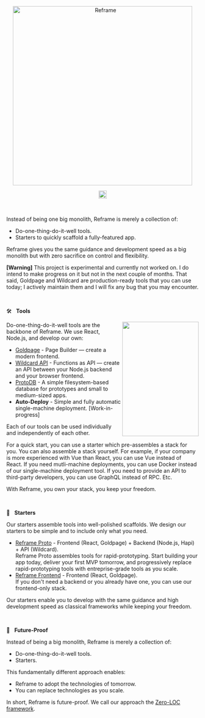 <a href="#readme">
  <p align="center">
    <img src="/images/logo-with-title.svg" width=470 alt="Reframe"/>
  </p>
</a>

<p align="center">
  <img
    src="/images/title.svg"
    height="21"
  />
</p>
<br/>

Instead of being one big monolith,
Reframe is merely a collection of:
- Do-one-thing-do-it-well tools.
- Starters to quickly scaffold a fully-featured app.

Reframe gives you the same guidance and development speed as a big monolith but with zero sacrifice on control and flexibility.

**[Warning]** This project is experimental and currently not worked on.
I do intend to make progress on it but not in the next couple of months.
That said, Goldpage and Wildcard are production-ready tools that you can use today;
I actively maintain them and I will fix any bug that you may encounter.

&nbsp;

:hammer_and_wrench: &nbsp; **Tools**

<img
  align="right"
  src="/images/reframe-tech.svg"
  width="200"
  height="300"
/>

Do-one-thing-do-it-well tools are the backbone of Reframe.
We use React, Node.js, and develop our own:

- [Goldpage](https://github.com/reframejs/goldpage) -
  Page Builder &mdash;
  create a modern frontend.
- [Wildcard API](https://github.com/reframejs/wildcard-api) -
  Functions as API &mdash;
  create an API between your Node.js backend and your browser frontend.
- [ProtoDB](https://github.com/brillout/proto-db) -
  A simple filesystem-based database for prototypes and small to medium-sized apps.
- **Auto-Deploy** -
  Simple and fully automatic single-machine deployment.
  [Work-in-progress]

Each of our tools can be used individually and independently of each other.

For a quick start,
you can use a starter which pre-assembles a stack for you.
You can also assemble a stack yourself.
For example,
if your company is more experienced with Vue than React,
you can use Vue instead of React.
If you need mutli-machine deployments, you can use Docker instead of our single-machine deployment tool.
If you need to provide an API to third-party developers,
you can use GraphQL instead of RPC.
Etc.

With Reframe,
you own your stack,
you keep your freedom.

&nbsp;

:rocket: &nbsp; **Starters**

Our starters assemble tools into well-polished scaffolds.
We design our starters to be simple and to include only what you need.

- [Reframe Proto](https://github.com/reframejs/reframe-proto) -
  Frontend (React, Goldpage) + Backend (Node.js, Hapi) + API (Wildcard).
  <br/>
  Reframe Proto assembles tools for rapid-prototyping.
  Start building your app today,
  deliver your first MVP tomorrow,
  and progressively replace rapid-prototyping tools with entreprise-grade tools as you scale.
- [Reframe Frontend](https://github.com/reframejs/reframe-frontend) -
  Frontend (React, Goldpage).
  <br/>
  If you don't need a backend or you already have one,
  you can use our frontend-only stack.

Our starters enable you to develop
with the same guidance and high development speed as classical frameworks
while keeping your freedom.

&nbsp;

:crystal_ball: &nbsp; **Future-Proof**

Instead of being a big monolith,
Reframe is merely a collection of:
- Do-one-thing-do-it-well tools.
- Starters.

This fundamentally different approach enables:
- Reframe to adopt the technologies of tomorrow.
- You can replace technologies as you scale.

In short, Reframe is future-proof.
We call our approach the [Zero-LOC framework](/zero-loc-framework.md).

